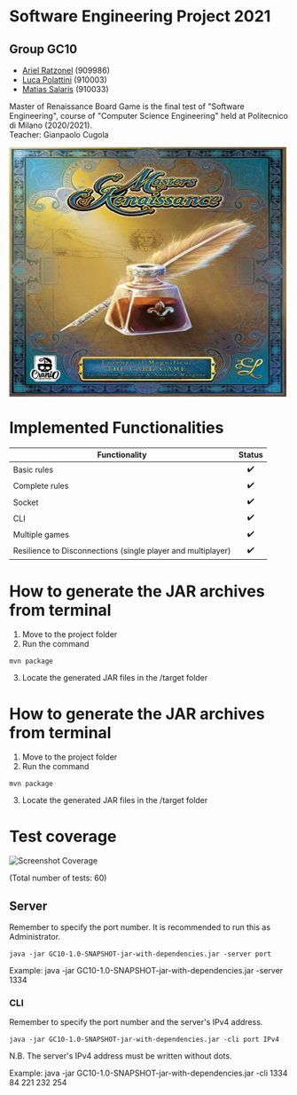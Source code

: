# Software Engineering Project 2021

## Group GC10

* [Ariel Ratzonel](https://github.com/ArielRatzonel00) (909986) 
* [Luca Polattini](https://github.com/LucaPolattini) (910003) 
* [Matias Salaris](https://github.com/MatiasSalaris) (910033) 

Master of Renaissance Board Game is the final test of "Software Engineering", course of "Computer Science Engineering" held at Politecnico di Milano (2020/2021).\
Teacher: Gianpaolo Cugola

<a href="url"><img src="https://github.com/ArielRatzonel00/ing-sw-2021-polattini-ratzonel-salaris/blob/master/src/main/resources/masters-of-renaissance.png" align="center" height="450" width="500" ></a>


# Implemented Functionalities
| Functionality        | Status  | 
| ------------- |:-------------:| 
| Basic rules     | :heavy_check_mark: | 
| Complete rules    | :heavy_check_mark:     |
| Socket    | :heavy_check_mark:     |   
| CLI    | :heavy_check_mark:     |    
| Multiple games    | :heavy_check_mark:     |   
| Resilience to Disconnections (single player and multiplayer) | :heavy_check_mark:      | 


# How to generate the JAR archives from terminal
1. Move to the project folder
2. Run the command 
```
mvn package 
```
3. Locate the generated JAR files in the /target folder


# How to generate the JAR archives from terminal
1. Move to the project folder
2. Run the command 
```
mvn package 
```
3. Locate the generated JAR files in the /target folder

# Test coverage 
![Screenshot Coverage](https://raw.githubusercontent.com/LucaPolattini/ing-sw-2021-polattini-ratzonel-salaris/master/Coverage/Coverage02_07_21.JPG?token=ATCFD3GVBR4PEQZ6PRVO4K3A5CDAQ)

(Total number of tests: 60)


## Server
Remember to specify the port number.
It is recommended to run this as Administrator.
```
java -jar GC10-1.0-SNAPSHOT-jar-with-dependencies.jar -server port
```

Example: java -jar GC10-1.0-SNAPSHOT-jar-with-dependencies.jar -server 1334
### CLI
Remember to specify the port number and the server's IPv4 address.
```
java -jar GC10-1.0-SNAPSHOT-jar-with-dependencies.jar -cli port IPv4
```
N.B. The server's IPv4 address must be written without dots.

Example: java -jar GC10-1.0-SNAPSHOT-jar-with-dependencies.jar -cli 1334 84 221 232 254
